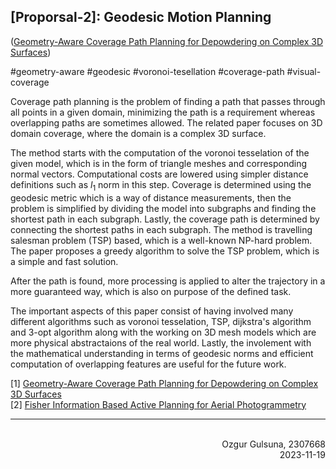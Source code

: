 ## \[Proporsal-2\]: Geodesic Motion Planning ##
([Geometry-Aware Coverage Path Planning for Depowdering on Complex 3D Surfaces](https://ieeexplore.ieee.org/stamp/stamp.jsp?arnumber=10187673))

#geometry-aware #geodesic #voronoi-tesellation #coverage-path #visual-coverage 

   Coverage path planning is the problem of finding a path that passes through all points in a given domain, minimizing the path is a requirement whereas overlapping paths are sometimes allowed. The related paper focuses on 3D domain coverage, where the domain is a complex 3D surface.

   The method starts with the computation of the voronoi tesselation of the given model, which is in the form of triangle meshes and corresponding normal vectors. Computational costs are lowered using simpler distance definitions such as $l_1$ norm in this step. Coverage is determined using the geodesic metric which is a way of distance measurements, then the problem is simplified by dividing the model into subgraphs and finding the shortest path in each subgraph. Lastly, the coverage path is determined by connecting the shortest paths in each subgraph. The method is travelling salesman problem (TSP) based, which is a well-known NP-hard problem. The paper proposes a greedy algorithm to solve the TSP problem, which is a simple and fast solution.

   After the path is found, more processing is applied to alter the trajectory in a more guaranteed way, which is also on purpose of the defined task.

   The important aspects of this paper consist of having involved many different algorithms such as voronoi tesselation, TSP, dijkstra's algorithm and 3-opt algorithm along with the working on 3D mesh models which are more physical abstractaions of the real world. Lastly, the involement with the mathematical understanding in terms of geodesic norms and efficient computation of overlapping features are useful for the future work.

\[1\] [Geometry-Aware Coverage Path Planning for Depowdering on Complex 3D Surfaces](https://ieeexplore.ieee.org/stamp/stamp.jsp?arnumber=10187673)  
\[2\] [Fisher Information Based Active Planning for Aerial Photogrammetry](https://www.research-collection.ethz.ch/bitstream/handle/20.500.11850/617407/ICRA23_3007_FI.pdf?sequence=1)  

------------------------------------------------------------

<h7>
<br>
<div dir="rtl">Ozgur Gulsuna, 2307668</div>
<div dir="rtl">2023-11-19</div>
</h7>
</br>

